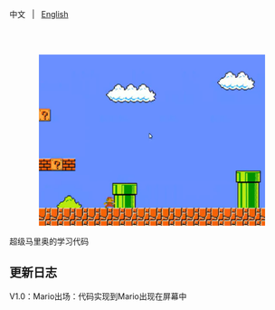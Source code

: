 <p align="left">
    中文 &nbsp | &nbsp <a href="README_EN.md">English</a>
</p>

<br><br>
<p align="center">
    <img src="main_pic.png" width="400"/>
<p>

超级马里奥的学习代码


## 更新日志
V1.0：Mario出场：代码实现到Mario出现在屏幕中
